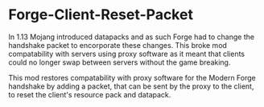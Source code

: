 # Forge-Client-Reset-Packet

In 1.13 Mojang introduced datapacks and as such Forge had to change the handshake packet to encorporate these changes. This broke mod compatability with servers using proxy software as it meant that clients could no longer swap between servers without the game breaking. 

This mod restores compatability with proxy software for the Modern Forge handshake by adding a packet, that can be sent by the proxy to the client, to reset the client's resource pack and datapack. 